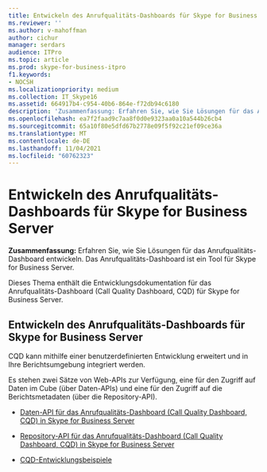 ```yaml
---
title: Entwickeln des Anrufqualitäts-Dashboards für Skype for Business Server
ms.reviewer: ''
ms.author: v-mahoffman
author: cichur
manager: serdars
audience: ITPro
ms.topic: article
ms.prod: skype-for-business-itpro
f1.keywords:
- NOCSH
ms.localizationpriority: medium
ms.collection: IT_Skype16
ms.assetid: 664917b4-c954-40b6-864e-f72db94c6180
description: 'Zusammenfassung: Erfahren Sie, wie Sie Lösungen für das Anrufqualitäts-Dashboard entwickeln. Das Anrufqualitäts-Dashboard ist ein Tool für Skype for Business Server.'
ms.openlocfilehash: ea7f2faad9c7aa8f0d0e9323aa0a10a544b26cb4
ms.sourcegitcommit: 65a10f80e5dfd67b2778e09f5f92c21ef09ce36a
ms.translationtype: MT
ms.contentlocale: de-DE
ms.lasthandoff: 11/04/2021
ms.locfileid: "60762323"
---
```

# <a name="develop-call-quality-dashboard-for-skype-for-business-server"></a>Entwickeln des Anrufqualitäts-Dashboards für Skype for Business Server
 
**Zusammenfassung:** Erfahren Sie, wie Sie Lösungen für das Anrufqualitäts-Dashboard entwickeln. Das Anrufqualitäts-Dashboard ist ein Tool für Skype for Business Server.
  
Dieses Thema enthält die Entwicklungsdokumentation für das Anrufqualitäts-Dashboard (Call Quality Dashboard, CQD) für Skype for Business Server.
  
## <a name="develop-call-quality-dashboard-for-skype-for-business-server"></a>Entwickeln des Anrufqualitäts-Dashboards für Skype for Business Server

CQD kann mithilfe einer benutzerdefinierten Entwicklung erweitert und in Ihre Berichtsumgebung integriert werden. 
  
Es stehen zwei Sätze von Web-APIs zur Verfügung, eine für den Zugriff auf Daten im Cube (über Daten-APIs) und eine für den Zugriff auf die Berichtsmetadaten (über die Repository-API). 
  
- [Daten-API für das Anrufqualitäts-Dashboard (Call Quality Dashboard, CQD) in Skype for Business Server](data-api.md)
    
- [Repository-API für das Anrufqualitäts-Dashboard (Call Quality Dashboard, CQD) in Skype for Business Server](repository-api.md)
    
- [CQD-Entwicklungsbeispiele](cqd-development-samples.md)
    

